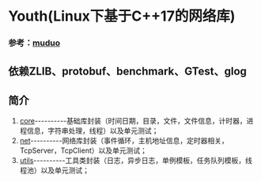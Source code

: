# Youth(Linux下基于C++17的网络库) #

### **参考：[muduo](https://github.com/chenshuo/muduo "chenshuo/muduo")**  

## 依赖ZLIB、protobuf、benchmark、GTest、glog ##

## 简介 ##
1. [core](./youth/core)----------基础库封装（时间日期，目录，文件，文件信息，计时器，进程信息，字符串处理，线程）以及单元测试；
2. [net](./youth/net)----------网络库封装（事件循环，主机地址信息，定时器相关，TcpServer，TcpClient）以及单元测试；  
3. [utils](./youth/utils)----------工具类封装（日志，异步日志，单例模板，任务队列模板，线程池）以及单元测试；  
